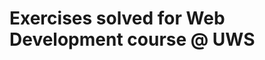 Exercises solved for Web Development course @ UWS
===================================================
